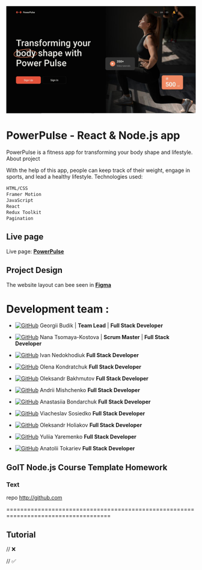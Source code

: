 <img width="980" alt="readme" src="pho/readme-cover.jpg">

# PowerPulse - React & Node.js app

PowerPulse is a fitness app for transforming your body shape and lifestyle.
About project

With the help of this app, people can keep track of their weight, engage in
sports, and lead a healthy lifestyle. Technologies used:

    HTML/CSS
    Framer Motion
    JavaScript
    React
    Redux Toolkit
    Pagination

## Live page

Live page: [**PowerPulse**](https://georgijbudik.github.io/project-GOreITshniki)

## Project Design

The website layout can bee seen in
[**Figma**](https://www.figma.com/file/FHAaMcWwZCDbzWPlowFhEf/Power-Pulse?type=design&mode=design&t=pEbMMrU24sjh3Lm3-0)

# Development team :

- [![GitHub](https://img.shields.io/badge/GitHub-100000?style=for-the-badge&logo=github&logoColor=white)](https://github.com/georgijbudik)
  Georgii Budik | **Team Lead** | **Full Stack Developer**

- [![GitHub](https://img.shields.io/badge/GitHub-100000?style=for-the-badge&logo=github&logoColor=white)](https://github.com/NanaTsK)
  Nana Tsomaya-Kostova | **Scrum Master** | **Full Stack Developer**

- [![GitHub](https://img.shields.io/badge/GitHub-100000?style=for-the-badge&logo=github&logoColor=white)](https://github.com/Ivan011001)
  Ivan Nedokhodiuk **Full Stack Developer**

- [![GitHub](https://img.shields.io/badge/GitHub-100000?style=for-the-badge&logo=github&logoColor=white)](https://github.com/olenakond)
  Olena Kondratchuk **Full Stack Developer**

- [![GitHub](https://img.shields.io/badge/GitHub-100000?style=for-the-badge&logo=github&logoColor=white)](https://github.com/bajmutov)
  Oleksandr Bakhmutov **Full Stack Developer**

- [![GitHub](https://img.shields.io/badge/GitHub-100000?style=for-the-badge&logo=github&logoColor=white)](https://github.com/AndriiMishch)
  Andrii Mishchenko **Full Stack Developer**

- [![GitHub](https://img.shields.io/badge/GitHub-100000?style=for-the-badge&logo=github&logoColor=white)](https://github.com/AnastasiaBndr)
  Anastasiia Bondarchuk **Full Stack Developer**

- [![GitHub](https://img.shields.io/badge/GitHub-100000?style=for-the-badge&logo=github&logoColor=white)](https://github.com/Slav-0N)
  Viacheslav Sosiedko **Full Stack Developer**

- [![GitHub](https://img.shields.io/badge/GitHub-100000?style=for-the-badge&logo=github&logoColor=white)](https://github.com/Golik07)
  Oleksandr Holiakov **Full Stack Developer**

- [![GitHub](https://img.shields.io/badge/GitHub-100000?style=for-the-badge&logo=github&logoColor=white)](https://github.com/yuliatos12)
  Yuliia Yaremenko **Full Stack Developer**

- [![GitHub](https://img.shields.io/badge/GitHub-100000?style=for-the-badge&logo=github&logoColor=white)](https://github.com/Anatolii2709)
  Anatolii Tokariev **Full Stack Developer**

## GoIT Node.js Course Template Homework

### Text

repo http://github.com

====================================================================================

## Tutorial

// ❌

// ✅
